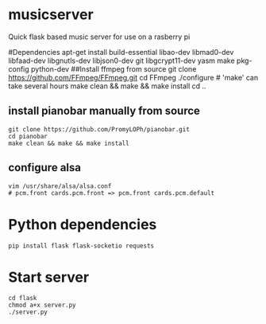 musicserver
===========

Quick flask based music server for use on a rasberry pi

#Dependencies
    apt-get install build-essential libao-dev libmad0-dev libfaad-dev libgnutls-dev libjson0-dev git libgcrypt11-dev yasm make pkg-config python-dev
##Install ffmpeg from source
    git clone https://github.com/FFmpeg/FFmpeg.git
    cd FFmpeg
    ./configure
    # 'make' can take several hours
    make clean && make && make install
    cd ..
## install pianobar manually from source
    git clone https://github.com/PromyLOPh/pianobar.git
    cd pianobar
    make clean && make && make install
## configure alsa
    vim /usr/share/alsa/alsa.conf
    # pcm.front cards.pcm.front => pcm.front cards.pcm.default
# Python dependencies
    pip install flask flask-socketio requests
# Start server
    cd flask
    chmod a+x server.py
    ./server.py
